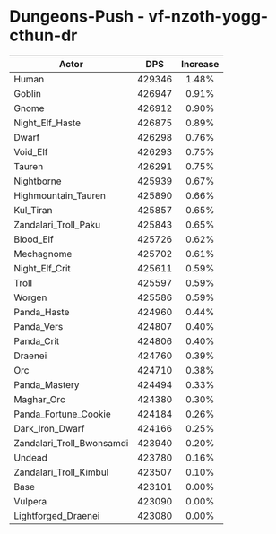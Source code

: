 # Dungeons-Push - vf-nzoth-yogg-cthun-dr
| Actor | DPS | Increase |
|---|:---:|:---:|
|Human|429346|1.48%|
|Goblin|426947|0.91%|
|Gnome|426912|0.90%|
|Night_Elf_Haste|426875|0.89%|
|Dwarf|426298|0.76%|
|Void_Elf|426293|0.75%|
|Tauren|426291|0.75%|
|Nightborne|425939|0.67%|
|Highmountain_Tauren|425890|0.66%|
|Kul_Tiran|425857|0.65%|
|Zandalari_Troll_Paku|425843|0.65%|
|Blood_Elf|425726|0.62%|
|Mechagnome|425702|0.61%|
|Night_Elf_Crit|425611|0.59%|
|Troll|425597|0.59%|
|Worgen|425586|0.59%|
|Panda_Haste|424960|0.44%|
|Panda_Vers|424807|0.40%|
|Panda_Crit|424806|0.40%|
|Draenei|424760|0.39%|
|Orc|424710|0.38%|
|Panda_Mastery|424494|0.33%|
|Maghar_Orc|424380|0.30%|
|Panda_Fortune_Cookie|424184|0.26%|
|Dark_Iron_Dwarf|424166|0.25%|
|Zandalari_Troll_Bwonsamdi|423940|0.20%|
|Undead|423780|0.16%|
|Zandalari_Troll_Kimbul|423507|0.10%|
|Base|423101|0.00%|
|Vulpera|423090|0.00%|
|Lightforged_Draenei|423080|0.00%|
